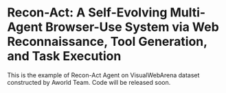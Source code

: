# Recon-Act: A Self-Evolving Multi-Agent Browser-Use System via Web Reconnaissance, Tool Generation, and Task Execution

This is the example of Recon-Act Agent on VisualWebArena dataset constructed by Aworld Team. Code will be released soon.